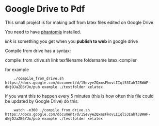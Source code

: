 Google Drive to Pdf
===========

This small project is for making pdf from latex files edited on Google Drive. 

You need to have [phantomjs](http://phantomjs.org/) installed.

*link* is something you get when you **publish to web** in google drive

Compile from drive has a syntax:

compile_from_drive.sh link texfilename foldername latex_compiler

for example

        ./compile_from_drive.sh https://docs.google.com/document/d/15evyeZQxmsFkovLIIql53IahTJBWWF-dNjOJaZE6YJo/pub example ./testfolder xelatex


If you want this to happen every 5 minutes (this is how often this file could be updated by Google Drive) do this:


        watch -n300 ./compile_from_drive.sh https://docs.google.com/document/d/15evyeZQxmsFkovLIIql53IahTJBWWF-dNjOJaZE6YJo/pub example ./testfolder xelatex

